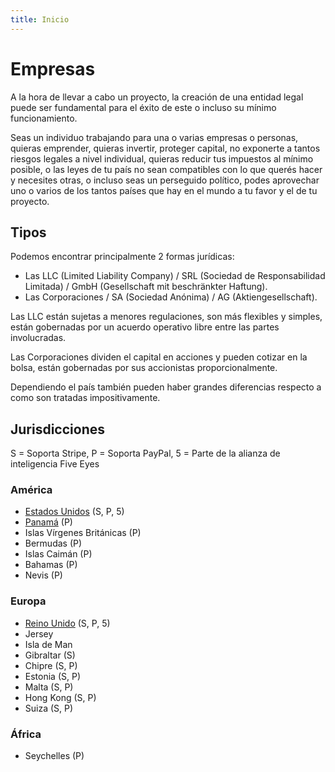 ```yaml
---
title: Inicio
---
```


# Empresas

A la hora de llevar a cabo un proyecto, la creación de una entidad legal puede ser fundamental para el éxito de este o incluso su mínimo funcionamiento.

Seas un individuo trabajando para una o varias empresas o personas, quieras emprender, quieras invertir, proteger capital, no exponerte a tantos riesgos legales a nivel individual, quieras reducir tus impuestos al mínimo posible, o las leyes de tu país no sean compatibles con lo que querés hacer y necesites otras, o incluso seas un perseguido político, podes aprovechar uno o varios de los tantos países que hay en el mundo a tu favor y el de tu proyecto.

## Tipos

Podemos encontrar principalmente 2 formas jurídicas:

- Las LLC (Limited Liability Company) / SRL (Sociedad de Responsabilidad Limitada) / GmbH (Gesellschaft mit beschränkter Haftung).
- Las Corporaciones / SA (Sociedad Anónima) / AG (Aktiengesellschaft).

Las LLC están sujetas a menores regulaciones, son más flexibles y simples, están gobernadas por un acuerdo operativo libre entre las partes involucradas.

Las Corporaciones dividen el capital en acciones y pueden cotizar en la bolsa, están gobernadas por sus accionistas proporcionalmente.

Dependiendo el país también pueden haber grandes diferencias respecto a como son tratadas impositivamente.

## Jurisdicciones

S = Soporta Stripe, P = Soporta PayPal, 5 = Parte de la alianza de inteligencia Five Eyes

### América

- [Estados Unidos](eeuu/) (S, P, 5)
- [Panamá](panama/) (P)
- Islas Vírgenes Británicas (P)
- Bermudas (P)
- Islas Caimán (P)
- Bahamas (P)
- Nevis (P)

### Europa

- [Reino Unido](uk/) (S, P, 5)
- Jersey
- Isla de Man
- Gibraltar (S)
- Chipre (S, P)
- Estonia (S, P)
- Malta (S, P)
- Hong Kong (S, P)
- Suiza (S, P)

### África

- Seychelles (P)
